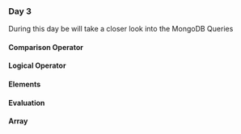 ### Day 3

During this day be will take a closer look into the MongoDB Queries

#### Comparison Operator

#### Logical Operator

#### Elements

#### Evaluation

#### Array

